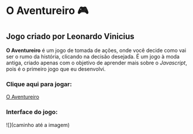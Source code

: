 # O Aventureiro 🎮

## Jogo criado por **Leonardo Vinicius**

**O Aventureiro** é um jogo de tomada de ações, onde você decide como vai ser o rumo da história, clicando na decisão desejada. É um jogo à moda antiga, criado apenas com o objetivo de aprender mais sobre o *Javascript*, pois é o primeiro jogo que eu desenvolvi.

### Clique aqui para jogar:

[O Aventureiro](https://leonardowd.github.io/O-Aventureiro/)

### Interface do jogo:

![](caminho até a imagem)